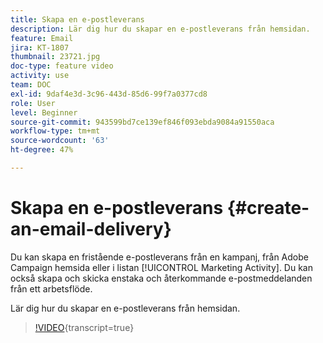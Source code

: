 ```yaml
---
title: Skapa en e-postleverans
description: Lär dig hur du skapar en e-postleverans från hemsidan.
feature: Email
jira: KT-1807
thumbnail: 23721.jpg
doc-type: feature video
activity: use
team: DOC
exl-id: 9daf4e3d-3c96-443d-85d6-99f7a0377cd8
role: User
level: Beginner
source-git-commit: 943599bd7ce139ef846f093ebda9084a91550aca
workflow-type: tm+mt
source-wordcount: '63'
ht-degree: 47%

---
```


# Skapa en e-postleverans {#create-an-email-delivery}

Du kan skapa en fristående e-postleverans från en kampanj, från Adobe Campaign hemsida eller i listan [!UICONTROL Marketing Activity]. Du kan också skapa och skicka enstaka och återkommande e-postmeddelanden från ett arbetsflöde.

Lär dig hur du skapar en e-postleverans från hemsidan.

>[!VIDEO](https://video.tv.adobe.com/v/23721?learn=on){transcript=true}
